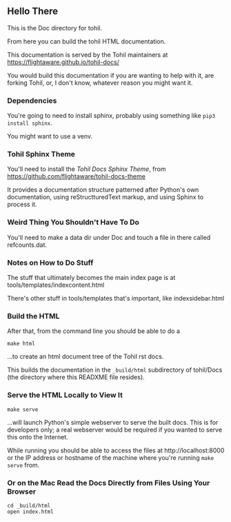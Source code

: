 
## Hello There

This is the Doc directory for tohil.

From here you can build the tohil HTML documentation.

This documentation is served by the Tohil maintainers
at https://flightaware.github.io/tohil-docs/

You would build this documentation if you are wanting
to help with it, are forking Tohil, or, I don't know,
whatever reason you might want it.

### Dependencies

You're going to need to install sphinx, probably
using something like `pip3 install sphinx`.

You might want to use a venv.

### Tohil Sphinx Theme

You'll need to install the _Tohil Docs Sphinx Theme_, from
https://github.com/flightaware/tohil-docs-theme

It provides a documentation structure
patterned after Python's own documentation,
using reStructturedText markup, and using Sphinx to process it.

### Weird Thing You Shouldn't Have To Do

You'll need to make a data dir under Doc and touch a file
in there called refcounts.dat.

### Notes on How to Do Stuff

The stuff that ultimately becomes the main index page
is at tools/templates/indexcontent.html

There's other stuff in tools/templates that's important,
like indexsidebar.html

### Build the HTML

After that, from the command line you should be able to do a

	make html

...to create an html document tree of the Tohil rst docs.

This builds the documentation in the `_build/html` subdirectory
of tohil/Docs (the directory where this READXME file resides).

### Serve the HTML Locally to View It

    make serve 

...will launch Python's simple webserver to serve the built docs.
This is for developers only; a real webserver would be required
if you wanted to serve this onto the Internet.

While running you should be able to access the files at
http://localhost:8000 or the IP address or hostname of the machine
where you're running `make serve` from.

### Or on the Mac Read the Docs Directly from Files Using Your Browser

	cd _build/html
	open index.html


